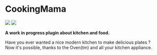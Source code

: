 # CookingMama

[![](https://poggit.pmmp.io/shield.state/CookingMama)](https://poggit.pmmp.io/p/CookingMama)
<a href="https://poggit.pmmp.io/p/CookingMama"><img src="https://poggit.pmmp.io/shield.state/CookingMama"></a>

**A work in progress plugin about kitchen and food.**

Have you ever wanted a nice modern kitchen to make delicious plates ? Now it's possible, thanks to the Oven(tm) and all your kitchen appliance.
